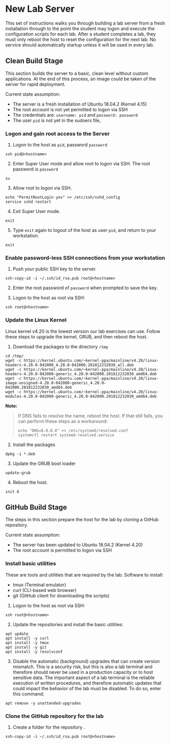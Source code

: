 # New Lab Server

This set of instructions walks you through building a lab server from a fresh installation through to the point the student may logon and execute the configuration scripts for each lab.
After a student completes a lab, they must only reboot the host to reset the configuration for the next lab. 
No service should automatically startup unless it will be used in every lab. 

## Clean Build Stage
This section builds the server to a basic, clean level without custom applications. At the end of this process, an image could be taken of the server for rapid deployment.

Current state assumption:
* The server is a fresh installation of Ubuntu 18.04.2 (Kernel 4.15)
* The root account is not yet permitted to logon via SSH
* The credentials are: `username: pid` and `password: password`
* The user `pid` is not yet in the sudoers file, 

### Logon and gain root access to the Server
1. Logon to the host as `pid`, password `password`
```
ssh pid@<hostname>
```
2. Enter Super User mode and allow root to logon via SSH. The root password is `password`
```
su
```
3. Allow root to logon via SSH.
```
echo "PermitRootLogin yes" >> /etc/ssh/sshd_config
service sshd restart
```
4. Exit Super User mode.
```
exit
```
5. Type `exit` again to logout of the host as user `pid`, and return to your workstation.
```
exit
```

### Enable password-less SSH connections from your workstation
1. Push your public SSH key to the server.
```
ssh-copy-id -i ~/.ssh/id_rsa.pub root@<hostname>
```
2. Enter the root password of `password` when prompted to save the key.

3. Logon to the host as root via SSH:
```
ssh root@<hostname>
```

### Update the Linux Kernel
Linux kernel v4.20 is the lowest version our lab exercises can use. Follow these steps to upgrade the kernel, GRUB, and then reboot the host.

1. Download the packages to the directory `/tmp`
```
cd /tmp/
wget -c https://kernel.ubuntu.com/~kernel-ppa/mainline/v4.20/linux-headers-4.20.0-042000_4.20.0-042000.201812232030_all.deb
wget -c https://kernel.ubuntu.com/~kernel-ppa/mainline/v4.20/linux-headers-4.20.0-042000-generic_4.20.0-042000.201812232030_amd64.deb
wget -c https://kernel.ubuntu.com/~kernel-ppa/mainline/v4.20/linux-image-unsigned-4.20.0-042000-generic_4.20.0-042000.201812232030_amd64.deb
wget -c https://kernel.ubuntu.com/~kernel-ppa/mainline/v4.20/linux-modules-4.20.0-042000-generic_4.20.0-042000.201812232030_amd64.deb
```
**Note:**
> If DNS fails to resolve the name, reboot the host. If that still fails, you can perform these steps as a workaround:
> ```
> echo "DNS=8.8.8.8" >> /etc/systemd/resolved.conf
> systemctl restart systemd-resolved.service
> ```

2. Install the packages
```
dpkg -i *.deb
```
3. Update the GRUB boot loader
```
update-grub
```
4. Reboot the host.
```
init 6
```

## GitHub Build Stage
The steps in this section prepare the host for the lab by cloning a GitHub repository.

Current state assumption:
* The server has been updated to Ubuntu 18.04.2 (Kernel 4.20)
* The root account is permitted to logon via SSH

### Install basic utilities
These are tools and utilities that are required by the lab.
Software to install:
* tmux (Terminal emulator)
* curl (CLI-based web browser)
* git (GitHub client for downloading the scripts)

1. Logon to the host as root via SSH:
```
ssh root@<hostname>
```

2. Update the repositories and install the basic utilities:
```
apt update
apt install -y curl
apt install -y tmux
apt install -y git
apt install -y resolvconf
```
3. Disable the automatic (background) upgrades that can create version mismatch. This is a security risk, but this is also a lab terminal and therefore should never be used in a production capacity or to host sensitive data. The important aspect of a lab terminal is the reliable execution of written procedures, and therefore automatic updates that could impact the behavior of the lab must be disabled. To do so, enter this command:
```
apt remove -y unattended-upgrades
```

### Clone the GitHub repository for the lab
1. Create a folder for the repository .
```
ssh-copy-id -i ~/.ssh/id_rsa.pub root@<hostname>
```

